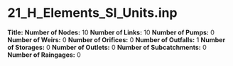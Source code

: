 # 21_H_Elements_SI_Units.inp
**Title:** 
**Number of Nodes:** 10
**Number of Links:** 10
**Number of Pumps:** 0
**Number of Weirs:** 0
**Number of Orifices:** 0
**Number of Outfalls:** 1
**Number of Storages:** 0
**Number of Outlets:** 0
**Number of Subcatchments:** 0
**Number of Raingages:** 0
